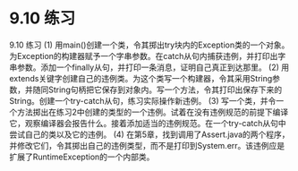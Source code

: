# 9.10 练习


9.10 练习
(1) 用main()创建一个类，令其掷出try块内的Exception类的一个对象。为Exception的构建器赋予一个字串参数。在catch从句内捕获违例，并打印出字串参数。添加一个finally从句，并打印一条消息，证明自己真正到达那里。
(2) 用extends关键字创建自己的违例类。为这个类写一个构建器，令其采用String参数，并随同String句柄把它保存到对象内。写一个方法，令其打印出保存下来的String。创建一个try-catch从句，练习实际操作新违例。
(3) 写一个类，并令一个方法掷出在练习2中创建的类型的一个违例。试着在没有违例规范的前提下编译它，观察编译器会报告什么。接着添加适当的违例规范。在一个try-catch从句中尝试自己的类以及它的违例。
(4) 在第5章，找到调用了Assert.java的两个程序，并修改它们，令其掷出自己的违例类型，而不是打印到System.err。该违例应是扩展了RuntimeException的一个内部类。